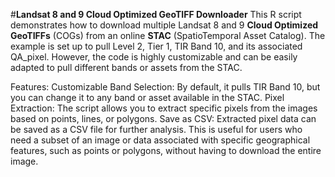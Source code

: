 #**Landsat 8 and 9 Cloud Optimized GeoTIFF Downloader**
This R script demonstrates how to download multiple Landsat 8 and 9 **Cloud Optimized GeoTIFFs** (COGs) from an online **STAC** (SpatioTemporal Asset Catalog). The example is set up to pull Level 2, Tier 1, TIR Band 10, and its associated QA_pixel. However, the code is highly customizable and can be easily adapted to pull different bands or assets from the STAC.

Features:
Customizable Band Selection: By default, it pulls TIR Band 10, but you can change it to any band or asset available in the STAC.
Pixel Extraction: The script allows you to extract specific pixels from the images based on points, lines, or polygons.
Save as CSV: Extracted pixel data can be saved as a CSV file for further analysis.
This is useful for users who need a subset of an image or data associated with specific geographical features, such as points or polygons, without having to download the entire image.

